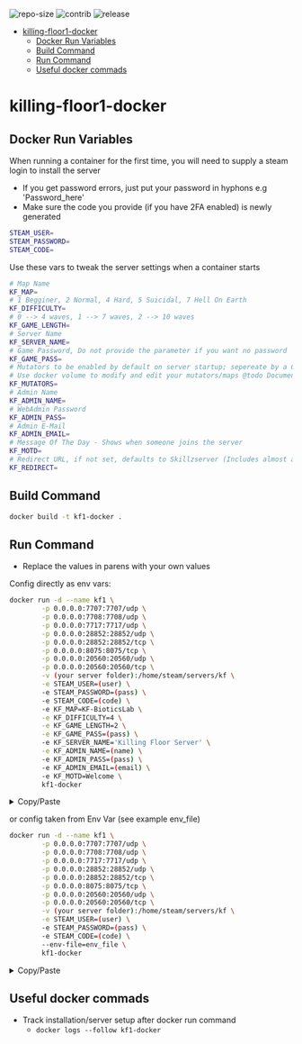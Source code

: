 ![repo-size](https://img.shields.io/github/repo-size/vel-san/killing-floor-docker?label=Repo-Size&style=flat-square) ![contrib](https://img.shields.io/github/contributors/vel-san/killing-floor-docker?label=Contributors&style=flat-square) ![release](https://img.shields.io/github/v/release/vel-san/killing-floor-docker?label=Release&style=flat-square)

- [killing-floor1-docker](#killing-floor1-docker)
  - [Docker Run Variables](#docker-run-variables)
  - [Build Command](#build-command)
  - [Run Command](#run-command)
  - [Useful docker commads](#useful-docker-commads)

# killing-floor1-docker

## Docker Run Variables

When running a container for the first time, you will need to supply a steam login to install the server

- If you get password errors, just put your password in hyphons e.g 'Password_here'
- Make sure the code you provide (if you have 2FA enabled) is newly generated

```bash
STEAM_USER=
STEAM_PASSWORD=
STEAM_CODE=
```

Use these vars to tweak the server settings when a container starts

```bash
# Map Name
KF_MAP=
# 1 Begginer, 2 Normal, 4 Hard, 5 Suicidal, 7 Hell On Earth
KF_DIFFICULTY=
# 0 --> 4 waves, 1 --> 7 waves, 2 --> 10 waves
KF_GAME_LENGTH=
# Server Name
KF_SERVER_NAME=
# Game Password, Do not provide the parameter if you want no password
KF_GAME_PASS=
# Mutators to be enabled by default on server startup; sepereate by a Comma
# Use docker volume to modify and edit your mutators/maps @todo Document this more for noobies
KF_MUTATORS=
# Admin Name
KF_ADMIN_NAME=
# WebAdmin Password
KF_ADMIN_PASS=
# Admin E-Mail
KF_ADMIN_EMAIL=
# Message Of The Day - Shows when someone joins the server
KF_MOTD=
# Redirect URL, if not set, defaults to Skillzserver (Includes almost all KF1 Mods)
KF_REDIRECT=
```

## Build Command

```bash
docker build -t kf1-docker .
```

## Run Command

- Replace the values in parens with your own values

Config directly as env vars:

```bash
docker run -d --name kf1 \
        -p 0.0.0.0:7707:7707/udp \
        -p 0.0.0.0:7708:7708/udp \
        -p 0.0.0.0:7717:7717/udp \
        -p 0.0.0.0:28852:28852/udp \
        -p 0.0.0.0:28852:28852/tcp \
        -p 0.0.0.0:8075:8075/tcp \
        -p 0.0.0.0:20560:20560/udp \
        -p 0.0.0.0:20560:20560/tcp \
        -v (your server folder):/home/steam/servers/kf \
        -e STEAM_USER=(user) \
        -e STEAM_PASSWORD=(pass) \
        -e STEAM_CODE=(code) \
        -e KF_MAP=KF-BioticsLab \
        -e KF_DIFFICULTY=4 \
        -e KF_GAME_LENGTH=2 \
        -e KF_GAME_PASS=(pass) \
        -e KF_SERVER_NAME='Killing Floor Server' \
        -e KF_ADMIN_NAME=(name) \
        -e KF_ADMIN_PASS=(pass) \
        -e KF_ADMIN_EMAIL=(email) \
        -e KF_MOTD=Welcome \
        kf1-docker
```

<details>
  <summary>Copy/Paste</summary>

```bash
docker run -d --name kf1 -p 0.0.0.0:7707:7707/udp -p 0.0.0.0:7708:7708/udp -p 0.0.0.0:7717:7717/udp -p 0.0.0.0:28852:28852/udp -p 0.0.0.0:28852:28852/tcp -p 0.0.0.0:8075:8075/tcp -p 0.0.0.0:20560:20560/udp -p 0.0.0.0:20560:20560/tcp -v (your server folder):/home/steam/servers/kf -e STEAM_USER=(user) -e STEAM_PASSWORD=(pass) -e STEAM_CODE=(code) -e KF_MAP=KF-BioticsLab -e KF_DIFFICULTY=4 -e KF_GAME_LENGTH=2 -e KF_GAME_PASS=(pass) -e KF_SERVER_NAME='Killing Floor Server' -e KF_ADMIN_NAME=(name) -e KF_ADMIN_PASS=(pass) -e KF_ADMIN_EMAIL=(email) -e KF_MOTD=Welcome kf1-docker
```

</details>

or config taken from Env Var (see example env_file)

```bash
docker run -d --name kf1 \
        -p 0.0.0.0:7707:7707/udp \
        -p 0.0.0.0:7708:7708/udp \
        -p 0.0.0.0:7717:7717/udp \
        -p 0.0.0.0:28852:28852/udp \
        -p 0.0.0.0:28852:28852/tcp \
        -p 0.0.0.0:8075:8075/tcp \
        -p 0.0.0.0:20560:20560/udp \
        -p 0.0.0.0:20560:20560/tcp \
        -v (your server folder):/home/steam/servers/kf \
        -e STEAM_USER=(user) \
        -e STEAM_PASSWORD=(pass) \
        -e STEAM_CODE=(code) \
        --env-file=env_file \
        kf1-docker
```

<details>
  <summary>Copy/Paste</summary>

```bash
docker run -d --name kf1 -p 0.0.0.0:7707:7707/udp -p 0.0.0.0:7708:7708/udp -p 0.0.0.0:7717:7717/udp -p 0.0.0.0:28852:28852/udp -p 0.0.0.0:28852:28852/tcp -p 0.0.0.0:8075:8075/tcp -p 0.0.0.0:20560:20560/udp -p 0.0.0.0:20560:20560/tcp -v (your server folder):/home/steam/servers/kf -e STEAM_USER=(user) -e STEAM_PASSWORD=(pass) -e STEAM_CODE=(code) --env-file=env_file kf1-docker
```

</details>

## Useful docker commads

- Track installation/server setup after docker run command
  - `docker logs --follow kf1-docker`
